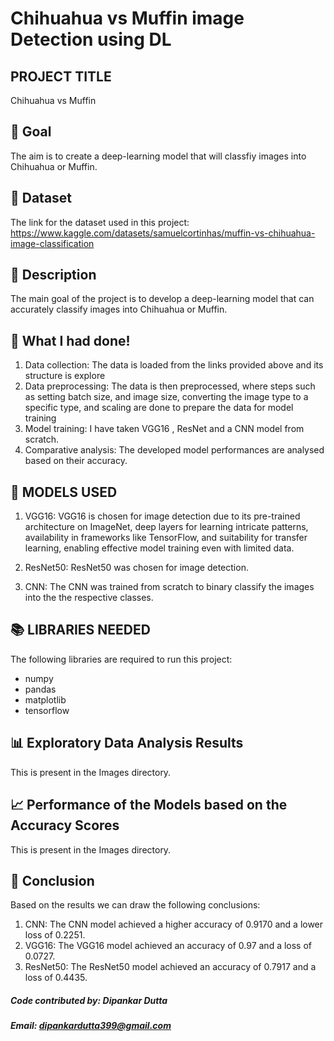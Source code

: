 # Chihuahua vs Muffin image Detection using DL

## PROJECT TITLE

Chihuahua vs Muffin

## 🎯 Goal

The aim is to create a deep-learning model that will classfiy images into Chihuahua or Muffin. 

## 🧵 Dataset

The link for the dataset used in this project: https://www.kaggle.com/datasets/samuelcortinhas/muffin-vs-chihuahua-image-classification

## 🧾 Description
The main goal of the project is to develop a deep-learning model that can accurately classify images into Chihuahua or Muffin.

## 🧮 What I had done!

1. Data collection: The data is loaded from the links provided above and its structure is 
   explore 
2. Data preprocessing: The data is then preprocessed, where steps such as setting batch 
   size, and image size, converting the image type to a specific type, and scaling are 
   done 
   to prepare the data for model training
3. Model training: I have taken VGG16 , ResNet and a CNN model from scratch.  
4. Comparative analysis: The developed model performances are analysed based on their 
   accuracy.

## 🚀 MODELS USED

 1. VGG16: VGG16 is chosen for image detection due to its pre-trained architecture on ImageNet, deep layers for learning intricate patterns, availability in frameworks like TensorFlow, and suitability for transfer learning, enabling effective model training even with limited data.
 
2. ResNet50: ResNet50 was chosen for image detection.
3. CNN: The CNN was trained from scratch to binary classify the images into the the respective classes. 



## 📚 LIBRARIES NEEDED

The following libraries are required to run this project:

- numpy
- pandas
- matplotlib
- tensorflow


## 📊 Exploratory Data Analysis Results
This is present in the Images directory.


## 📈 Performance of the Models based on the Accuracy Scores
This is present in the Images directory.

## 📢 Conclusion
Based on the results we can draw the following conclusions:
1. CNN: The CNN model achieved a higher accuracy of 0.9170 and a lower loss of 0.2251.
2. VGG16: The VGG16 model achieved an accuracy of 0.97 and a loss of 0.0727.
3. ResNet50: The ResNet50 model achieved an accuracy of 0.7917 and a loss of 0.4435.

##### Code contributed by: Dipankar Dutta
##### Email: dipankardutta399@gmail.com
